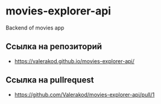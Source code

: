 # movies-explorer-api
Backend of movies app
## Ссылка на репозиторий 
- https://valerakod.github.io/movies-explorer-api/
## Ссылка на pullrequest 
- https://github.com/Valerakod/movies-explorer-api/pull/1
